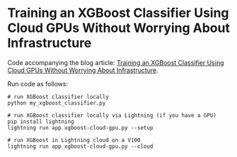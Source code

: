 # Training an XGBoost Classifier Using Cloud GPUs Without Worrying About Infrastructure



Code accompanying the blog article: [Training an XGBoost Classifier Using Cloud GPUs Without Worrying About Infrastructure](https://sebastianraschka.com/blog/2023/xgboost-gpu.html).



Run code as follows:



```pip install lightning
# run XGBoost classifier locally
python my_xgboost_classifier.py 

# run XGBoost classifier locally via Lightning (if you have a GPU)
pip install lightning
lightning run app xgboost-cloud-gpu.py --setup

# run XGBoost in Lightning cloud on a V100
lightning run app xgboost-cloud-gpu.py --cloud
```

